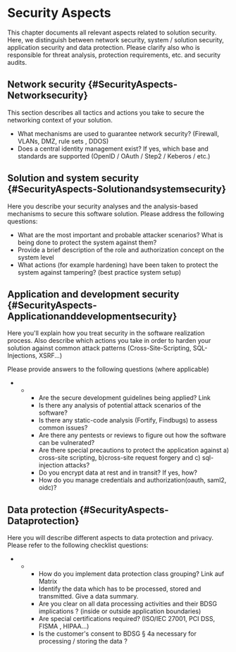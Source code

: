 # Security Aspects

This chapter documents all relevant aspects related to solution security. Here, we distinguish between network security, system / solution security, application security and data protection. Please clarify also who is responsible for threat analysis, protection requirements, etc. and security audits.

## Network security {#SecurityAspects-Networksecurity}

This section describes all tactics and actions you take to secure the networking context of your solution.

* What mechanisms are used to guarantee network security? \(Firewall, VLANs, DMZ, rule sets , DDOS\)
* Does a central identity management exist? If yes, which base and standards are supported \(OpenID / OAuth / Step2 / Keberos / etc.\)

## Solution and system security {#SecurityAspects-Solutionandsystemsecurity}

Here you describe your security analyses and the analysis-based mechanisms to secure this software solution. Please address the following questions:

* What are the most important and probable attacker scenarios? What is being done to protect the system against them?
* Provide a brief description of the role and authorization concept on the system level
* What actions \(for example hardening\) have been taken to protect the system against tampering? \(best practice system setup\)

## Application and development security {#SecurityAspects-Applicationanddevelopmentsecurity}

Here you'll explain how you treat security in the software realization process. Also describe which actions you take in order to harden your solution against common attack patterns \(Cross-Site-Scripting, SQL-Injections, XSRF...\)

Please provide answers to the following questions \(where applicable\)

* * * Are the secure development guidelines being applied?
      Link
    * Is there any analysis of potential attack scenarios of the software?
    * Is there any static-code analysis \(Fortify, Findbugs\) to assess common issues?
    * Are there any pentests or reviews to figure out how the software can be vulnerated?
    * Are there special precautions to protect the application against a\) cross-site scripting, b\)cross-site request forgery and c\) sql-injection attacks?
    * Do you encrypt data at rest and in transit? If yes, how?
    * How do you manage credentials and authorization\(oauth, saml2, oidc\)?



## Data protection {#SecurityAspects-Dataprotection}

Here you will describe different aspects to data protection and privacy. Please refer to the following checklist questions:

* * * How do you implement data protection class grouping?
      Link auf Matrix 
    * Identify the data which has to be processed, stored and transmitted. Give a data summary.
    * Are you clear on all data processing activities and their BDSG implications ? \(inside or outside application boundaries\)
    * Are special certifications required? \(ISO/IEC 27001, PCI DSS, FISMA , HIPAA…\)
    * Is the customer's consent to BDSG § 4a necessary for processing / storing the data ?



